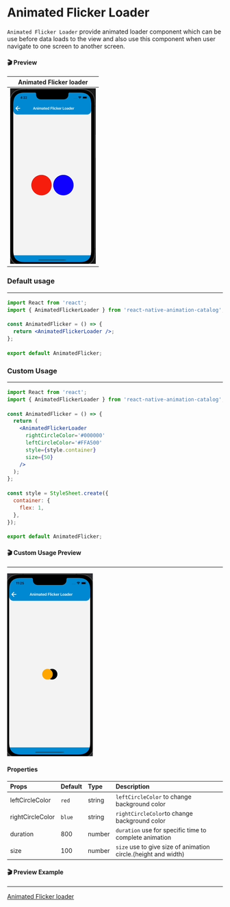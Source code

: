 # Animated Flicker Loader

`Animated Flicker Loader` provide animated loader component which can be use before data loads to the view and also use this component when user navigate to one screen to another screen.

#### 🎬 Preview

|            Animated Flicker loader            |
| :-------------------------------------------: |
| ![alt_tag](/assets/AnimatedFlickerLoader.gif) |

### Default usage

---

```jsx
import React from 'react';
import { AnimatedFlickerLoader } from 'react-native-animation-catalog';

const AnimatedFlicker = () => {
  return <AnimatedFlickerLoader />;
};

export default AnimatedFlicker;
```

### Custom Usage

---

```jsx
import React from 'react';
import { AnimatedFlickerLoader } from 'react-native-animation-catalog';

const AnimatedFlicker = () => {
  return (
    <AnimatedFlickerLoader
      rightCircleColor='#000000'
      leftCircleColor='#FFA500'
      style={style.container}
      size={50}
    />
  );
};

const style = StyleSheet.create({
  container: {
    flex: 1,
  },
});

export default AnimatedFlicker;
```

#### 🎬 Custom Usage Preview

---

![alt tag](/assets/CustomUsageOfFlicker.gif)

#### Properties

| Props            | Default | Type   | Description                                                    |
| :--------------- | :------ | :----- | :------------------------------------------------------------- |
| leftCircleColor  | `red`   | string | `leftCircleColor` to change background color                   |
| rightCircleColor | `blue`  | string | `rightCircleColor`to change background color                   |
| duration         | 800     | number | `duration` use for specific time to complete animation         |
| size             | 100     | number | `size` use to give size of animation circle.(height and width) |

#### 🎬 Preview Example

---

[Animated Flicker loader](/example/src/modules/AnimatedFlickerLoader/AnimatedFlickerLoaderScreen.tsx)
